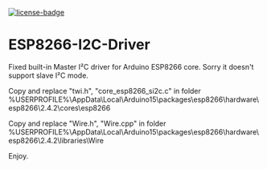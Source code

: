 [![license-badge][]][license]

# ESP8266-I2C-Driver
Fixed built-in Master I²C driver for Arduino ESP8266 core. Sorry it doesn't support slave I²C mode.

Copy and replace "twi.h", "core_esp8266_si2c.c" in folder %USERPROFILE%\AppData\Local\Arduino15\packages\esp8266\hardware\esp8266\2.4.2\cores\esp8266

Copy and replace "Wire.h", "Wire.cpp" in folder %USERPROFILE%\AppData\Local\Arduino15\packages\esp8266\hardware\esp8266\2.4.2\libraries\Wire

Enjoy.

[license]:       https://choosealicense.com/licenses/gpl-3.0/
[license-badge]: https://img.shields.io/aur/license/yaourt.svg
[stars]:         https://img.shields.io/github/stars/enjoyneering/ESP8266-I2C-Driver.svg
[stargazers]:    https://github.com/enjoyneering/ESP8266-I2C-Driver/stargazers
